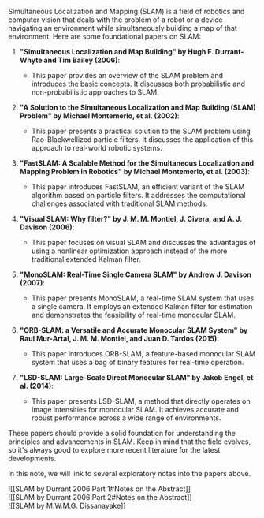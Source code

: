 Simultaneous Localization and Mapping (SLAM) is a field of robotics and computer vision that deals with the problem of a robot or a device navigating an environment while simultaneously building a map of that environment. Here are some foundational papers on SLAM:

1. **"Simultaneous Localization and Map Building" by Hugh F. Durrant-Whyte and Tim Bailey (2006)**:
   - This paper provides an overview of the SLAM problem and introduces the basic concepts. It discusses both probabilistic and non-probabilistic approaches to SLAM.

2. **"A Solution to the Simultaneous Localization and Map Building (SLAM) Problem" by Michael Montemerlo, et al. (2002)**:
   - This paper presents a practical solution to the SLAM problem using Rao-Blackwellized particle filters. It discusses the application of this approach to real-world robotic systems.

3. **"FastSLAM: A Scalable Method for the Simultaneous Localization and Mapping Problem in Robotics" by Michael Montemerlo, et al. (2003)**:
   - This paper introduces FastSLAM, an efficient variant of the SLAM algorithm based on particle filters. It addresses the computational challenges associated with traditional SLAM methods.

4. **"Visual SLAM: Why filter?" by J. M. M. Montiel, J. Civera, and A. J. Davison (2006)**:
   - This paper focuses on visual SLAM and discusses the advantages of using a nonlinear optimization approach instead of the more traditional extended Kalman filter.

5. **"MonoSLAM: Real-Time Single Camera SLAM" by Andrew J. Davison (2007)**:
   - This paper presents MonoSLAM, a real-time SLAM system that uses a single camera. It employs an extended Kalman filter for estimation and demonstrates the feasibility of real-time monocular SLAM.

6. **"ORB-SLAM: a Versatile and Accurate Monocular SLAM System" by Raul Mur-Artal, J. M. M. Montiel, and Juan D. Tardos (2015)**:
   - This paper introduces ORB-SLAM, a feature-based monocular SLAM system that uses a bag of binary features for real-time operation.

7. **"LSD-SLAM: Large-Scale Direct Monocular SLAM" by Jakob Engel, et al. (2014)**:
   - This paper presents LSD-SLAM, a method that directly operates on image intensities for monocular SLAM. It achieves accurate and robust performance across a wide range of environments.

These papers should provide a solid foundation for understanding the principles and advancements in SLAM. Keep in mind that the field evolves, so it's always good to explore more recent literature for the latest developments.

In this note, we will link to several exploratory notes into the papers above.

![[SLAM by Durrant 2006 Part  1#Notes on the Abstract]]
<br>
![[SLAM by Durrant 2006 Part 2#Notes on the Abstract]]
<br>
![[SLAM by M.W.M.G. Dissanayake]]
